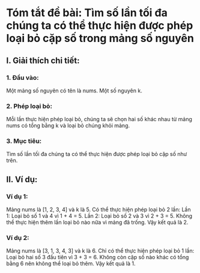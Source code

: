 # Tóm tắt đề bài: Tìm số lần tối đa chúng ta có thể thực hiện được phép loại bỏ cặp số trong mảng số nguyên

## I. Giải thích chi tiết:

### 1. Đầu vào:

Một mảng số nguyên có tên là nums.
Một số nguyên k.

### 2. Phép loại bỏ:

Mỗi lần thực hiện phép loại bỏ, chúng ta sẽ chọn hai số khác nhau từ mảng nums có tổng bằng k và loại bỏ chúng khỏi mảng.

### 3. Mục tiêu:

Tìm số lần tối đa chúng ta có thể thực hiện được phép loại bỏ cặp số như trên.

## II. Ví dụ:

### Ví dụ 1:

Mảng nums là [1, 2, 3, 4] và k là 5.
Có thể thực hiện phép loại bỏ 2 lần:
Lần 1: Loại bỏ số 1 và 4 vì 1 + 4 = 5.
Lần 2: Loại bỏ số 2 và 3 vì 2 + 3 = 5.
Không thể thực hiện thêm lần loại bỏ nào nữa vì mảng đã trống.
Vậy kết quả là 2.

### Ví dụ 2:

Mảng nums là [3, 1, 3, 4, 3] và k là 6.
Chỉ có thể thực hiện phép loại bỏ 1 lần:
Loại bỏ hai số 3 đầu tiên vì 3 + 3 = 6.
Không còn cặp số nào khác có tổng bằng 6 nên không thể loại bỏ thêm.
Vậy kết quả là 1.
